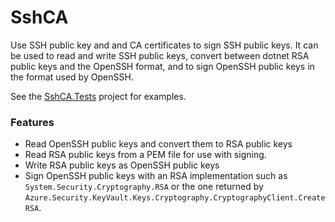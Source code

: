 SshCA
=====

Use SSH public key and and CA certificates to sign SSH public keys. It can be used to read and write SSH public keys, convert between dotnet RSA public keys and the OpenSSH format, and to sign OpenSSH public keys in the format used by OpenSSH.

See the [SshCA.Tests](SshCA.Tests) project for examples.

### Features
* Read OpenSSH public keys and convert them to RSA public keys
* Read RSA public keys from a PEM file for use with signing.
* Write RSA public keys as OpenSSH public keys
* Sign OpenSSH public keys with an RSA implementation such as `System.Security.Cryptography.RSA` or the one returned by `Azure.Security.KeyVault.Keys.Cryptography.CryptographyClient.CreateRSA`.
